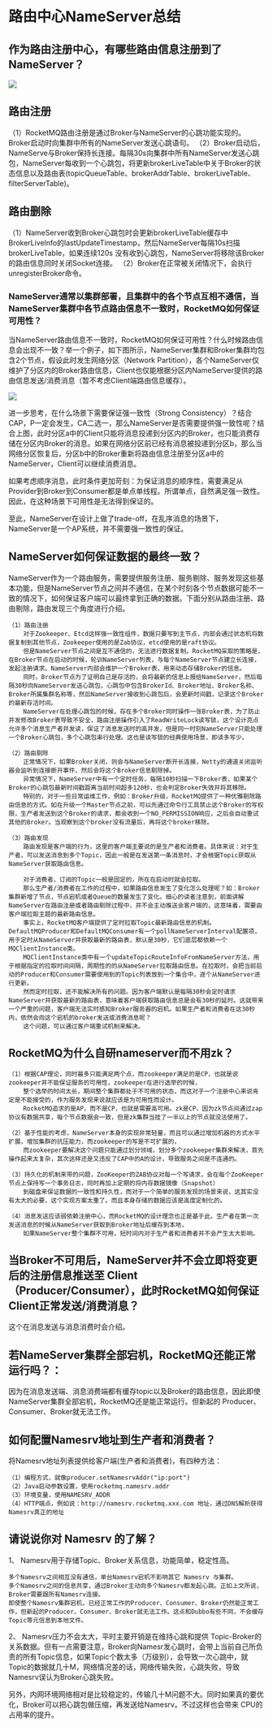 # 路由中心NameServer总结
## 作为路由注册中心，有哪些路由信息注册到了NameServer？

![](/images/RocketMQ/RocketMQ路由元信息.jpg)

## 路由注册
（1）RocketMQ路由注册是通过Broker与NameServer的心跳功能实现的。Broker启动时向集群中所有的NameServer发送心跳语句。
（2）Broker启动后，NameServe与Broker保持长连接。每隔30s向集群中所有NameServer发送心跳包，NameServer每收到一个心跳包，将更新brokerLiveTable中关于Broker的状态信息以及路由表(topicQueueTable、brokerAddrTable、brokerLiveTable、filterServerTable)。

## 路由删除
（1）NameServer收到Broker心跳包时会更新brokerLiveTable缓存中BrokerLivelnfo的lastUpdateTimestamp，然后NameServer每隔10s扫描brokerLiveTable，如果连续120s 没有收到心跳包，NameServer将移除该Broker的路由信息同时关闭Socket连接。
（2）Broker在正常被关闭情况下，会执行unregisterBroker命令。

### NameServer通常以集群部署，且集群中的各个节点互相不通信，当NameServer集群中各节点路由信息不一致时，RocketMQ如何保证可用性？
当NameServer路由信息不一致时，RocketMQ如何保证可用性？什么时候路由信息会出现不一致？举一个例子，如下图所示，NameServer集群和Broker集群均包含2个节点，假设此时发生网络分区（Network Partition），各个NameServer仅维护了分区内的Broker路由信息，Client也仅能根据分区内NameServer提供的路由信息发送/消费消息（暂不考虑Client端路由信息缓存）。

![](/images/RocketMQ/NameServer一致性.jpg)

进一步思考，在什么场景下需要保证强一致性（Strong Consistency）？结合CAP，P一定会发生，CA二选一，那么NameServer是否需要提供强一致性呢？结合上图，此时分区a中的Client只能将消息投递到分区内的Broker，也只能消费存储在分区内Broker的消息。如果在网络分区前已经有消息被投递到分区b，那么当网络分区恢复后，分区b中的Broker重新将路由信息注册至分区a中的NameServer，Client可以继续消费消息。

如果考虑顺序消息，此时条件更加苛刻：为保证消息的顺序性，需要满足从Provider到Broker到Consumer都是单点单线程。所谓单点，自然满足强一致性。因此，在这种场景下可用性是无法得到保证的。

至此，NameServer在设计上做了trade-off，在乱序消息的场景下，NameServer是一个AP系统，并不需要强一致性的保证。

## NameServer如何保证数据的最终一致？
NameServer作为一个路由服务，需要提供服务注册、服务剔除、服务发现这些基本功能，但是NameServer节点之间并不通信，在某个时刻各个节点数据可能不一致的情况下，如何保证客户端可以最终拿到正确的数据。下面分别从路由注册、路由剔除，路由发现三个角度进行介绍。

    （1）路由注册
        对于Zookeeper、Etcd这样强一致性组件，数据只要写到主节点，内部会通过状态机将数据复制到其他节点，Zookeeper使用的是Zab协议，etcd使用的是raft协议。
        但是NameServer节点之间是互不通信的，无法进行数据复制。RocketMQ采取的策略是，在Broker节点在启动的时候，轮训NameServer列表，与每个NameServer节点建立长连接，发起注册请求。NameServer内部会维护一个Broker表，用来动态存储Broker的信息。
        同时，Broker节点为了证明自己是存活的，会将最新的信息上报给NameServer，然后每隔30秒向NameServer发送心跳包，心跳包中包含BrokerId、Broker地址、Broker名称、Broker所属集群名称等，然后NameServer接收到心跳包后，会更新时间戳，记录这个Broker的最新存活时间。
        NameServer在处理心跳包的时候，存在多个Broker同时操作一张Broker表，为了防止并发修改Broker表导致不安全，路由注册操作引入了ReadWriteLock读写锁，这个设计亮点允许多个消息生产者并发读，保证了消息发送时的高并发，但是同一时刻NameServer只能处理一个Broker心跳包，多个心跳包串行处理。这也是读写锁的经典使用场景，即读多写少。

    （2）路由剔除
        正常情况下，如果Broker关闭，则会与NameServer断开长连接，Netty的通道关闭监听器会监听到连接断开事件，然后会将这个Broker信息剔除掉。
        异常情况下，NameServer中有一个定时任务，每隔10秒扫描一下Broker表，如果某个Broker的心跳包最新时间戳距离当前时间超多120秒，也会判定Broker失效并将其移除。
        特别的，对于一些日常运维工作，例如：Broker升级，RocketMQ提供了一种优雅剔除路由信息的方式。如在升级一个Master节点之前，可以先通过命令行工具禁止这个Broker的写权限，生产者发送到这个Broker的请求，都会收到一个NO_PERMISSION响应，之后会自动重试其他的Broker。当观察到这个broker没有流量后，再将这个broker移除。

    （3）路由发现
        路由发现是客户端的行为，这里的客户端主要说的是生产者和消费者。具体来说：对于生产者，可以发送消息到多个Topic，因此一般是在发送第一条消息时，才会根据Topic获取从NameServer获取路由信息。

        对于消费者，订阅的Topic一般是固定的，所在在启动时就会拉取。
        那么生产者/消费者在工作的过程中，如果路由信息发生了变化怎么处理呢？如：Broker集群新增了节点，节点宕机或者Queue的数量发生了变化。细心的读者注意到，前面讲解NameServer在路由注册或者路由剔除过程中，并不会主动推送会客户端的，这意味着，需要由客户端拉取主题的最新路由信息。
        事实上，RocketMQ客户端提供了定时拉取Topic最新路由信息的机制。DefaultMQProducer和DefaultMQConsumer有一个pollNameServerInterval配置项，用于定时从NameServer并获取最新的路由表，默认是30秒，它们底层都依赖一个MQClientInstance类。
        MQClientInstance类中有一个updateTopicRouteInfoFromNameServer方法，用于根据指定的拉取时间间隔，周期性的的从NameServer拉取路由信息。在拉取时，会把当前启动的Producer和Consumer需要使用到的Topic列表放到一个集合中，逐个从NameServer进行更新。
        然而定时拉取，还不能解决所有的问题。因为客户端默认是每隔30秒会定时请求NameServer并获取最新的路由表，意味着客户端获取路由信息总是会有30秒的延时。这就带来一个严重的问题，客户端无法实时感知Broker服务器的宕机。如果生产者和消费者在这30秒内，依然会向这个宕机的broker发送或消费消息呢？
        这个问题，可以通过客户端重试机制来解决。

## RocketMQ为什么自研nameserver而不用zk？

    （1）根据CAP理论，同时最多只能满足两个点，而zookeeper满足的是CP，也就是说zookeeper并不能保证服务的可用性，zookeeper在进行选举的时候，
        整个选举的时间太长，期间整个集群都处于不可用的状态，而这对于一个注册中心来说肯定是不能接受的，作为服务发现来说就应该是为可用性而设计。
        RocketMQ追求的是AP，而不是CP，也就是需要高可用。zk是CP，因为zk节点间通过zap协议有数据共享，每个节点数据会一致，但是zk集群当挂了一半以上的节点就没法使用了。

    （2）基于性能的考虑，NameServer本身的实现非常轻量，而且可以通过增加机器的方式水平扩展，增加集群的抗压能力，而zookeeper的写是不可扩展的，
        而zookeeper要解决这个问题只能通过划分领域，划分多个zookeeper集群来解决，首先操作起来太复杂，其次这样还是又违反了CAP中的A的设计，导致服务之间是不连通的。

    （3）持久化的机制来带的问题，ZooKeeper的ZAB协议对每一个写请求，会在每个ZooKeeper节点上保持写一个事务日志，同时再加上定期的将内存数据镜像（Snapshot）
        到磁盘来保证数据的一致性和持久性，而对于一个简单的服务发现的场景来说，这其实没有太大的必要，这个实现方案太重了。而且本身存储的数据应该是高度定制化的。

    （4）消息发送应该弱依赖注册中心，而RocketMQ的设计理念也正是基于此，生产者在第一次发送消息的时候从NameServer获取到Broker地址后缓存到本地，
        如果NameServer整个集群不可用，短时间内对于生产者和消费者并不会产生太大影响。

## 当Broker不可用后，NameServer并不会立即将变更后的注册信息推送至 Client（Producer/Consumer），此时RocketMQ如何保证Client正常发送/消费消息？
这个在消息发送与消息消费时会介绍。

## 若NameServer集群全部宕机，RocketMQ还能正常运行吗？：
因为在消息发送端、消息消费端都有缓存topic以及Broker的路由信息，因此即使NameServer集群全部宕机，RocketMQ还是能正常运行。但新起的 Producer、Consumer、Broker就无法工作。

## 如何配置Namesrv地址到生产者和消费者？
将Namesrv地址列表提供给客户端(生产者和消费者)，有四种方法：

    （1）编程方式，就像producer.setNamesrvAddr("ip:port")
    （2）Java启动参数设置，使用rocketmq.namesrv.addr
    （3）环境变量，使用NAMESRV_ADDR
    （4）HTTP端点，例如说：http://namesrv.rocketmq.xxx.com 地址，通过DNS解析获得Namesrv真正的地址
    
## 请说说你对 Namesrv 的了解？
1、 Namesrv用于存储Topic、Broker关系信息，功能简单，稳定性高。
    
    多个Namesrv之间相互没有通信，单台Namesrv宕机不影响其它 Namesrv 与集群。
    多个Namesrv之间的信息共享，通过Broker主动向多个Namesrv都发起心跳。正如上文所说，Broker需要跟所有Namesrv连接。
    即使整个Namesrv集群宕机，已经正常工作的Producer、Consumer、Broker仍然能正常工作，但新起的Producer、Consumer、Broker就无法工作。这点和Dubbo有些不同，不会缓存Topic等元信息到本地文件。

2、 Namesrv压力不会太大，平时主要开销是在维持心跳和提供 Topic-Broker的关系数据。但有一点需要注意，Broker向Namesr发心跳时，会带上当前自己所负责的所有Topic信息，如果Topic个数太多（万级别），会导致一次心跳中，就Topic的数据就几十M，网络情况差的话，网络传输失败，心跳失败，导致Namesrv误认为Broker心跳失败。

另外，内网环境网络相对是比较稳定的，传输几十M问题不大。同时如果真的要优化，Broker可以把心跳包做压缩，再发送给Namesrv。不过这样也会带来 CPU的占用率的提升。
